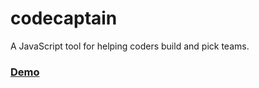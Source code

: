 codecaptain
===========

A JavaScript tool for helping coders build and pick teams.

### [Demo](https://cdn.rawgit.com/SeattlePubJS/codecaptain/ff1f62cd95325965d5dca6213b1efae99cffd34d/app/index.html)

